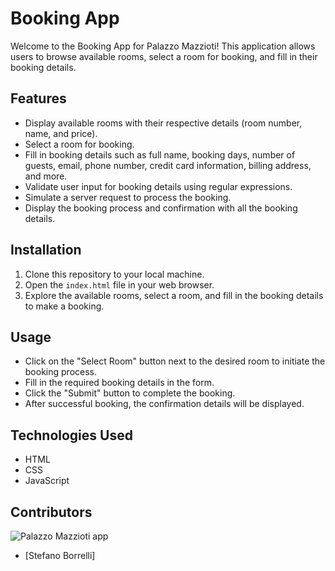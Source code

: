 # Booking App

Welcome to the Booking App for Palazzo Mazzioti! This application allows users to browse available rooms, select a room for booking, and fill in their booking details.

## Features

- Display available rooms with their respective details (room number, name, and price).
- Select a room for booking.
- Fill in booking details such as full name, booking days, number of guests, email, phone number, credit card information, billing address, and more.
- Validate user input for booking details using regular expressions.
- Simulate a server request to process the booking.
- Display the booking process and confirmation with all the booking details.

## Installation

1. Clone this repository to your local machine.
2. Open the `index.html` file in your web browser.
3. Explore the available rooms, select a room, and fill in the booking details to make a booking.

## Usage

- Click on the "Select Room" button next to the desired room to initiate the booking process.
- Fill in the required booking details in the form.
- Click the "Submit" button to complete the booking.
- After successful booking, the confirmation details will be displayed.

## Technologies Used

- HTML
- CSS
- JavaScript

## Contributors
![Palazzo Mazzioti app](https://github.com/Goleo87/HotelBookingAppProject/assets/143517073/7a908d91-2d0b-4c66-b16b-9d3a4c8692ef)

- [Stefano Borrelli]


